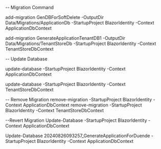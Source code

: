 -- Migration Command

add-migration GenDBForSoftDelete -OutputDir  Data/Migrations/ApplicationDb  -StartupProject BlazorIdentity -Context ApplicationDbContext

add-migration GenerateApplicationTenantDB1 -OutputDir  Data/Migrations/TenantStoreDb  -StartupProject BlazorIdentity -Context TenantStoreDbContext


-- Update Database

update-database -StartupProject BlazorIdentity  -Context ApplicationDbContext


update-database -StartupProject BlazorIdentity  -Context TenantStoreDbContext



-- Remove Migration
remove-migration  -StartupProject BlazorIdentity -Context ApplicationDbContext
remove-migration  -StartupProject BlazorIdentity -Context TenantStoreDbContext

--Revert Migration
Update-Database <tenmigration> -StartupProject BlazorIdentity  -Context ApplicationDbContext

Update-Database 20240826093257_GenerateApplicationForDuende -StartupProject BlazorIdentity  -Context ApplicationDbContext